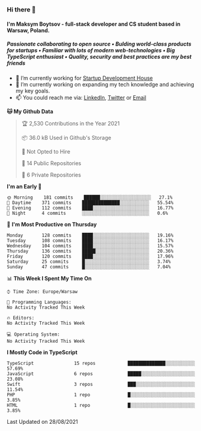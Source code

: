 ### Hi there 👋
#### I'm Maksym Boytsov - full-stack developer and CS student based in Warsaw, Poland.

##### Passionate collaborating to open source • Bulding world-class products for startups • Familiar with lots of modern web-technologies • Big TypeScript enthusiast • Quality, security and best practices are my best friends

- 💼 I’m currently working for [Startup Development House](https://start-up.house/en)
- 🔭 I’m currently working on expanding my tech knowledge and achieving my key goals.
- 📫 You could reach me via: [LinkedIn](https://www.linkedin.com/in/maksym-boytsov/), [Twitter](https://twitter.com/maksymboytsov) or [Email](mailto:maksym.boytsov@gmail.com?subject=[GitHub])

<!--START_SECTION:waka-->
**🐱 My Github Data** 

> 🏆 2,530 Contributions in the Year 2021
 > 
> 📦 36.0 kB Used in Github's Storage 
 > 
> 🚫 Not Opted to Hire
 > 
> 📜 14 Public Repositories 
 > 
> 🔑 6 Private Repositories  
 > 
**I'm an Early 🐤** 

```text
🌞 Morning    181 commits    ██████░░░░░░░░░░░░░░░░░░░   27.1% 
🌆 Daytime    371 commits    ██████████████░░░░░░░░░░░   55.54% 
🌃 Evening    112 commits    ████░░░░░░░░░░░░░░░░░░░░░   16.77% 
🌙 Night      4 commits      ░░░░░░░░░░░░░░░░░░░░░░░░░   0.6%

```
📅 **I'm Most Productive on Thursday** 

```text
Monday       128 commits    ████░░░░░░░░░░░░░░░░░░░░░   19.16% 
Tuesday      108 commits    ████░░░░░░░░░░░░░░░░░░░░░   16.17% 
Wednesday    104 commits    ████░░░░░░░░░░░░░░░░░░░░░   15.57% 
Thursday     136 commits    █████░░░░░░░░░░░░░░░░░░░░   20.36% 
Friday       120 commits    ████░░░░░░░░░░░░░░░░░░░░░   17.96% 
Saturday     25 commits     █░░░░░░░░░░░░░░░░░░░░░░░░   3.74% 
Sunday       47 commits     █░░░░░░░░░░░░░░░░░░░░░░░░   7.04%

```


📊 **This Week I Spent My Time On** 

```text
⌚︎ Time Zone: Europe/Warsaw

💬 Programming Languages: 
No Activity Tracked This Week

🔥 Editors: 
No Activity Tracked This Week

💻 Operating System: 
No Activity Tracked This Week

```

**I Mostly Code in TypeScript** 

```text
TypeScript               15 repos            ██████████████░░░░░░░░░░░   57.69% 
JavaScript               6 repos             █████░░░░░░░░░░░░░░░░░░░░   23.08% 
Swift                    3 repos             ███░░░░░░░░░░░░░░░░░░░░░░   11.54% 
PHP                      1 repo              █░░░░░░░░░░░░░░░░░░░░░░░░   3.85% 
HTML                     1 repo              █░░░░░░░░░░░░░░░░░░░░░░░░   3.85%

```



 Last Updated on 28/08/2021
<!--END_SECTION:waka-->
